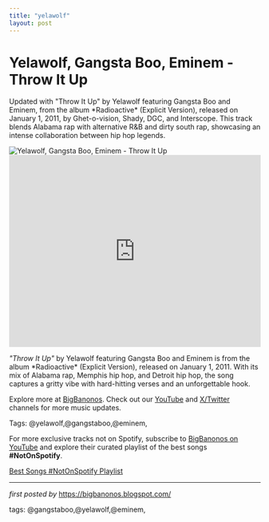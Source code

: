 ```yaml
---
title: "yelawolf"
layout: post
---
```

<!-- Title of the Post -->
<h1 >Yelawolf, Gangsta Boo, Eminem - Throw It Up</h1> <!-- Introductory Text -->
<p >Updated with "Throw It Up" by Yelawolf featuring Gangsta Boo and Eminem, from the album *Radioactive* (Explicit Version), released on January 1, 2011, by Ghet-o-vision, Shady, DGC, and Interscope. This track blends Alabama rap with alternative R&B and dirty south rap, showcasing an intense collaboration between hip hop legends.</p> <!-- Featured Image -->
<div > <img src="https://www.rap-up.com/article/2011/11/11/media_14a285cc00546e5beae542393f16e92a5a4dd7f3a.jpeg?width=750&format=jpeg&optimize=medium" alt="Yelawolf, Gangsta Boo, Eminem - Throw It Up" />
</div> <!-- YouTube Video Embed -->
<div > <iframe width="100%" height="385" src="https://www.youtube.com/embed/yKJ2GIiBNuI" title="Yelawolf - Throw It Up ft. Gangsta Boo & Eminem" frameborder="0" allow="accelerometer; autoplay; clipboard-write; encrypted-media; gyroscope; picture-in-picture; web-share" referrerpolicy="strict-origin-when-cross-origin" allowfullscreen></iframe>
</div> <!-- Song Information -->
<div > <p><em>"Throw It Up"</em> by Yelawolf featuring Gangsta Boo and Eminem is from the album *Radioactive* (Explicit Version), released on January 1, 2011. With its mix of Alabama rap, Memphis hip hop, and Detroit hip hop, the song captures a gritty vibe with hard-hitting verses and an unforgettable hook.</p>
</div> <!-- Footer Links -->
<div > <p>Explore more at <a href="https://bigbanonos.blogspot.com/" target="_blank">BigBanonos</a>. Check out our <a href="https://www.youtube.com/@BigBanonos" target="_blank">YouTube</a> and <a href="https://x.com/bigbanonos" target="_blank">X/Twitter</a> channels for more music updates.</p>
</div> <!-- Tags -->
<p >Tags: @yelawolf,@gangstaboo,@eminem,</p>


<!--Subscribe and Playlist Links-->
<div>
    <p>For more exclusive tracks not on Spotify, subscribe to <a href="https://www.youtube.com/@BigBanonos" target="_blank">BigBanonos on YouTube</a> and explore their curated playlist of the best songs <strong>#NotOnSpotify</strong>.</p>
    <p><a href="https://www.youtube.com/playlist?list=PLtuNtuTatqI0kFahUCbtbfenC_ET5O_tr" target="_blank">Best Songs #NotOnSpotify Playlist<br /></a></p></div>

<hr />

<p><em>first posted by</em> <a href="https://bigbanonos.blogspot.com/" rel="noopener" target="_new">https://bigbanonos.blogspot.com/</a></p>

<p>tags: @gangstaboo,@yelawolf,@eminem,</p>
